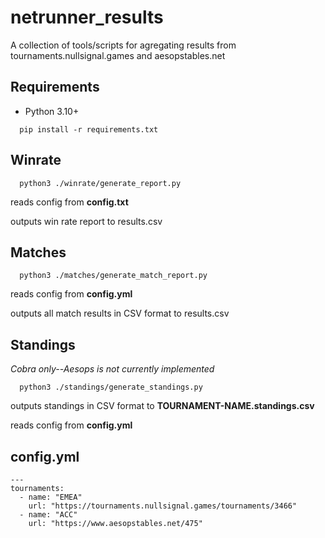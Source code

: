 # netrunner_results
A collection of tools/scripts for agregating results from tournaments.nullsignal.games and aesopstables.net

## Requirements
* Python 3.10+

```
  pip install -r requirements.txt
```

## Winrate

```
  python3 ./winrate/generate_report.py
```

reads config from **config.txt**

outputs win rate report to results.csv

## Matches

```
  python3 ./matches/generate_match_report.py
```

reads config from **config.yml**

outputs all match results in CSV format to results.csv

## Standings

*Cobra only--Aesops is not currently implemented*

```
  python3 ./standings/generate_standings.py
```

outputs standings in CSV format to **TOURNAMENT-NAME.standings.csv**

reads config from **config.yml**

## config.yml

```
---
tournaments:
  - name: "EMEA"
    url: "https://tournaments.nullsignal.games/tournaments/3466"
  - name: "ACC"
    url: "https://www.aesopstables.net/475"
```
